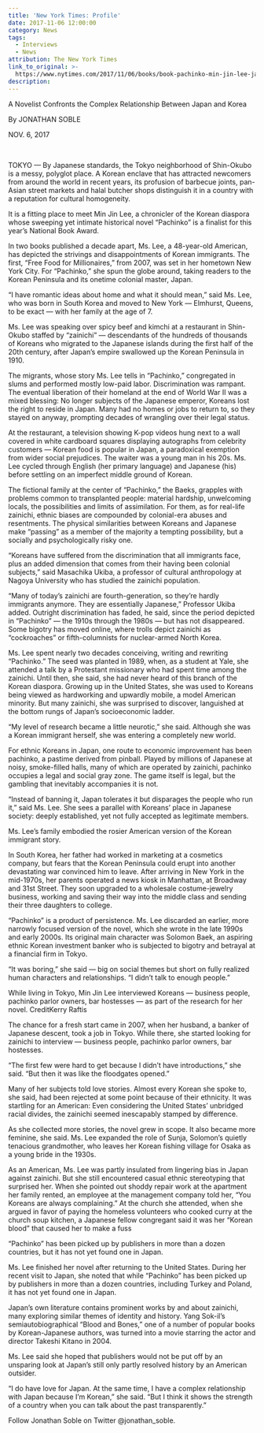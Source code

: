 ```yaml
---
title: 'New York Times: Profile'
date: 2017-11-06 12:00:00
category: News
tags:
  - Interviews
  - News
attribution: The New York Times
link_to_original: >-
  https://www.nytimes.com/2017/11/06/books/book-pachinko-min-jin-lee-japan-korea.html
description:
---
```



A Novelist Confronts the Complex Relationship Between Japan and Korea

By JONATHAN SOBLE

NOV. 6, 2017

&nbsp;

TOKYO — By Japanese standards, the Tokyo neighborhood of Shin-Okubo is a messy, polyglot place. A Korean enclave that has attracted newcomers from around the world in recent years, its profusion of barbecue joints, pan-Asian street markets and halal butcher shops distinguish it in a country with a reputation for cultural homogeneity.

It is a fitting place to meet Min Jin Lee, a chronicler of the Korean diaspora whose sweeping yet intimate historical novel “Pachinko” is a finalist for this year’s National Book Award.

In two books published a decade apart, Ms. Lee, a 48-year-old American, has depicted the strivings and disappointments of Korean immigrants. The first, “Free Food for Millionaires,” from 2007, was set in her hometown New York City. For “Pachinko,” she spun the globe around, taking readers to the Korean Peninsula and its onetime colonial master, Japan.

“I have romantic ideas about home and what it should mean,” said Ms. Lee, who was born in South Korea and moved to New York — Elmhurst, Queens, to be exact — with her family at the age of 7.

Ms. Lee was speaking over spicy beef and kimchi at a restaurant in Shin-Okubo staffed by “zainichi” — descendants of the hundreds of thousands of Koreans who migrated to the Japanese islands during the first half of the 20th century, after Japan’s empire swallowed up the Korean Peninsula in 1910.

The migrants, whose story Ms. Lee tells in “Pachinko,” congregated in slums and performed mostly low-paid labor. Discrimination was rampant. The eventual liberation of their homeland at the end of World War II was a mixed blessing: No longer subjects of the Japanese emperor, Koreans lost the right to reside in Japan. Many had no homes or jobs to return to, so they stayed on anyway, prompting decades of wrangling over their legal status.

At the restaurant, a television showing K-pop videos hung next to a wall covered in white cardboard squares displaying autographs from celebrity customers — Korean food is popular in Japan, a paradoxical exemption from wider social prejudices. The waiter was a young man in his 20s. Ms. Lee cycled through English (her primary language) and Japanese (his) before settling on an imperfect middle ground of Korean.

The fictional family at the center of “Pachinko,” the Baeks, grapples with problems common to transplanted people: material hardship, unwelcoming locals, the possibilities and limits of assimilation. For them, as for real-life zainichi, ethnic biases are compounded by colonial-era abuses and resentments. The physical similarities between Koreans and Japanese make “passing” as a member of the majority a tempting possibility, but a socially and psychologically risky one.

“Koreans have suffered from the discrimination that all immigrants face, plus an added dimension that comes from their having been colonial subjects,” said Masachika Ukiba, a professor of cultural anthropology at Nagoya University who has studied the zainichi population.

“Many of today’s zainichi are fourth-generation, so they’re hardly immigrants anymore. They are essentially Japanese,” Professor Ukiba added. Outright discrimination has faded, he said, since the period depicted in “Pachinko” — the 1910s through the 1980s — but has not disappeared. Some bigotry has moved online, where trolls depict zainichi as “cockroaches” or fifth-columnists for nuclear-armed North Korea.

Ms. Lee spent nearly two decades conceiving, writing and rewriting “Pachinko.” The seed was planted in 1989, when, as a student at Yale, she attended a talk by a Protestant missionary who had spent time among the zainichi. Until then, she said, she had never heard of this branch of the Korean diaspora. Growing up in the United States, she was used to Koreans being viewed as hardworking and upwardly mobile, a model American minority. But many zainichi, she was surprised to discover, languished at the bottom rungs of Japan’s socioeconomic ladder.

“My level of research became a little neurotic,” she said. Although she was a Korean immigrant herself, she was entering a completely new world.

For ethnic Koreans in Japan, one route to economic improvement has been pachinko, a pastime derived from pinball. Played by millions of Japanese at noisy, smoke-filled halls, many of which are operated by zainichi, pachinko occupies a legal and social gray zone. The game itself is legal, but the gambling that inevitably accompanies it is not.

“Instead of banning it, Japan tolerates it but disparages the people who run it,” said Ms. Lee. She sees a parallel with Koreans’ place in Japanese society: deeply established, yet not fully accepted as legitimate members.

Ms. Lee’s family embodied the rosier American version of the Korean immigrant story.

In South Korea, her father had worked in marketing at a cosmetics company, but fears that the Korean Peninsula could erupt into another devastating war convinced him to leave. After arriving in New York in the mid-1970s, her parents operated a news kiosk in Manhattan, at Broadway and 31st Street. They soon upgraded to a wholesale costume-jewelry business, working and saving their way into the middle class and sending their three daughters to college.

“Pachinko” is a product of persistence. Ms. Lee discarded an earlier, more narrowly focused version of the novel, which she wrote in the late 1990s and early 2000s. Its original main character was Solomon Baek, an aspiring ethnic Korean investment banker who is subjected to bigotry and betrayal at a financial firm in Tokyo.

“It was boring,” she said — big on social themes but short on fully realized human characters and relationships. “I didn’t talk to enough people.”

While living in Tokyo, Min Jin Lee interviewed Koreans — business people, pachinko parlor owners, bar hostesses — as part of the research for her novel. CreditKerry Raftis

The chance for a fresh start came in 2007, when her husband, a banker of Japanese descent, took a job in Tokyo. While there, she started looking for zainichi to interview — business people, pachinko parlor owners, bar hostesses.

“The first few were hard to get because I didn’t have introductions,” she said. “But then it was like the floodgates opened.”

Many of her subjects told love stories. Almost every Korean she spoke to, she said, had been rejected at some point because of their ethnicity. It was startling for an American: Even considering the United States’ unbridged racial divides, the zainichi seemed inescapably stamped by difference.

As she collected more stories, the novel grew in scope. It also became more feminine, she said. Ms. Lee expanded the role of Sunja, Solomon’s quietly tenacious grandmother, who leaves her Korean fishing village for Osaka as a young bride in the 1930s.

As an American, Ms. Lee was partly insulated from lingering bias in Japan against zainichi. But she still encountered casual ethnic stereotyping that surprised her. When she pointed out shoddy repair work at the apartment her family rented, an employee at the management company told her, “You Koreans are always complaining.” At the church she attended, when she argued in favor of paying the homeless volunteers who cooked curry at the church soup kitchen, a Japanese fellow congregant said it was her “Korean blood” that caused her to make a fuss

“Pachinko” has been picked up by publishers in more than a dozen countries, but it has not yet found one in Japan.

Ms. Lee finished her novel after returning to the United States. During her recent visit to Japan, she noted that while “Pachinko” has been picked up by publishers in more than a dozen countries, including Turkey and Poland, it has not yet found one in Japan.

Japan’s own literature contains prominent works by and about zainichi, many exploring similar themes of identity and history. Yang Sok-il’s semiautobiographical “Blood and Bones,” one of a number of popular books by Korean-Japanese authors, was turned into a movie starring the actor and director Takeshi Kitano in 2004.

Ms. Lee said she hoped that publishers would not be put off by an unsparing look at Japan’s still only partly resolved history by an American outsider.

“I do have love for Japan. At the same time, I have a complex relationship with Japan because I’m Korean,” she said. “But I think it shows the strength of a country when you can talk about the past transparently.”

Follow Jonathan Soble on Twitter @jonathan_soble.